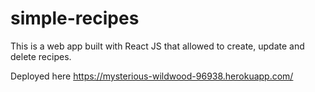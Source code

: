 # simple-recipes
This is a web app built with React JS that allowed to create, update and delete recipes.

Deployed here https://mysterious-wildwood-96938.herokuapp.com/
